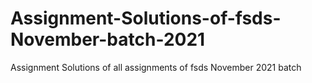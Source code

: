# Assignment-Solutions-of-fsds-November-batch-2021
Assignment Solutions of all assignments of fsds November 2021 batch
